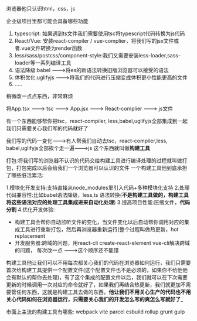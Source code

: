 
浏览器他只认识html，css，js

企业级项目里都可能会具备哪些功能

1. typescript: 如果遇到ts文件我们需要使用tsc将typescript代码转换为js代码
2. React/Vue: 安装react-compiler / vue-complier，将我们写的jsx文件或者.vue文件转换为render函数
3. less/sass/postcss/component-style:我们又需要安装less-loader,sass-loader等一系列编译工具
4. 语法降级:babel --->将es的新语法转换旧版浏览器可以接受的语法
5. 体积优化:uglifyjs --->将我们的代码进行压缩变成体积更小性能更高的文件
6. .....

稍微改一点点东西，非常麻烦

将App.tsx ---> tsc ---> App.jsx ---> React-complier ---> js文件

有一个东西能够帮你把tsc，react-compiler, less,babel,uglifyjs全部集成到一起
我们只需要关心我们写的代码就好了

我们写的代码一变化--->有人帮我们自动去tsc，react-compiler,less, babel,uglifyjs全部挨个走一遍--->js
这个东西就叫做**构建工具**

打包:将我们写的浏览器不认识的代码交给构建工具进行编译处理的过程就叫做打包，打包完成以后会给我们一个浏览器可以认识的文件
一个构建工具他到底承担了哪些脏活累活:

1.模块化开发支持:支持直接从node_modules里引入代码+多种模块化支持
2.处理代码兼容性:比如babel语法降级，less,ts 语法转换(**不是构建工具做的，构建工具将这些语法对应的处理工具集成进来自动化处理**)
3.提高项目性能:压缩文件，**代码分割**
4.优化开发体验:
- 构建工具会帮你自动监听文件的变化，当文件变化以后自动帮你调用对应的集成工具进行重新打包，然后再浏览器重新运行(整个过程叫做热更新，hot replacement
- 开发服务器:跨域的问题，用react-cli create-react-element vue-cli解决跨域的问题，
每次改一点 --->这个顺序还不能错

构建工具他让我们可以不用每次都关心我们的代码在浏览器如何运行，我们只需要首次给构建工具提供一个配置文件(这个配置文件也不是必须的，如果你不给他他会有默认的帮你去处理)，有了这个集成的配置文件以后，我们就可以在下次需要更新的时候调用一次对应的命令就好了，如果我们再结合热更新，我们就更加不需要管任何东西，这就是构建工具去做的东西，**他让我们不用关心生产的代码也不用关心代码如何在浏览器运行，只需要关心我们的开发怎么写的爽怎么写就好了**_


市面上主流的构建工具有哪些:
webpack 
vite 
parcel 
esbuild 
rollup 
grunt 
gulp


